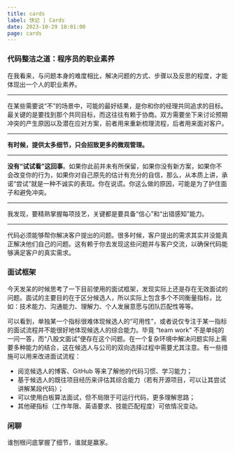 ```yaml
---
title: cards
label: 快记 | Cards
date: 2023-10-29 18:01:00
page: cards
---
```


### 代码整洁之道：程序员的职业素养

在我看来，与问题本身的难度相比，解决问题的方式、步骤以及反思的程度，才能体现出一个人的职业素养。

---

在某些需要说“不”的场景中，可能的最好结果，是你和你的经理共同追求的目标。最关键的是要找到那个共同目标，而这往往有赖于协商。双方需要坐下来讨论预期冲突的产生原因以及潜在应对方案，前者用来重新梳理流程，后者用来面对客户。

---

**有时候，提供太多细节，只会招致更多的微观管理。**

---

**没有“试试看”这回事**。如果你此前并未有所保留，如果你没有新方案，如果你不会改变你的行为，如果你对自己原先的估计有充分的自信，那么，从本质上讲，承诺“尝试”就是一种不诚实的表现。你在说谎。你这么做的原因，可能是为了护住面子和避免冲突。

---

我发现，要精熟掌握每项技艺，关键都是要具备“信心”和“出错感知”能力。

---

代码必须能够帮你解决客户提出的问题。很多时候，客户提出的需求其实并没能真正解决他们自己的问题。这有赖于你去发现这些问题并与客户交流，以确保代码能够满足客户的真实需求。



### 面试框架

今天发呆的时候思考了一下目前使用的面试框架，发现实际上还是存在无效面试的问题。面试的主要目的在于区分候选人，所以实际上包含多个不同衡量指标，比如：技术能力、沟通能力、理解力、个人发展意愿与团队匹配性等等。

可以看到，单独某一个指标很难体现候选人的“可用性”，或者说仅专注于某一指标的面试流程并不能很好地体现候选人的综合能力。毕竟 “team work” 不是单纯的一问一答，而“八股文面试”便存在这个问题。在一个复杂环境中解决问题实际上需要多种能力的结合，这在候选人与公司的双向选择过程中需要尤其注意。有一些措施可以用来改进面试流程：

* 阅览候选人的博客、GitHub 等来了解他的代码习惯、学习能力；
* 基于候选人的既往项目经历来评估其综合能力（若有开源项目，可以让其尝试讲解某段代码）；
* 可以使用白板算法面试，但不局限于可运行代码，更多理解思路；
* 其他硬指标（工作年限、英语要求、技能匹配程度）可依情况变动。


### 闲聊

谁刨根问底掌握了细节，谁就是赢家。

